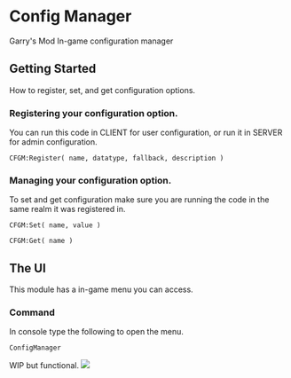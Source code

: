 # Config Manager

Garry's Mod In-game configuration manager

## Getting Started

How to register, set, and get configuration options.

### Registering your configuration option.

You can run this code in CLIENT for user configuration, or run it in SERVER for admin configuration.

```
CFGM:Register( name, datatype, fallback, description )
```

### Managing your configuration option.

To set and get configuration make sure you are running the code in the same realm it was registered in.

```
CFGM:Set( name, value )
```



```
CFGM:Get( name )
```
## The UI
This module has a in-game menu you can access.

### Command
In console type the following to open the menu.

```
ConfigManager
```
WIP but functional.
![](https://i.ibb.co/kBsTdqP/3678a2ac1a2e57dd45c747ffe859d8e3-png.jpg)
